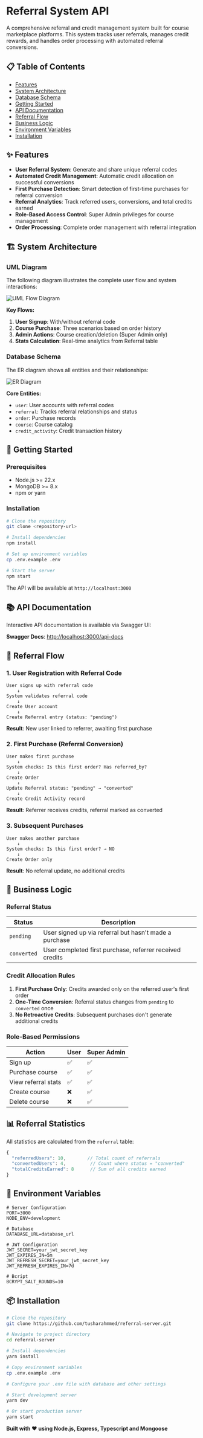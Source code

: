 # Referral System API

A comprehensive referral and credit management system built for course marketplace platforms. This system tracks user referrals, manages credit rewards, and handles order processing with automated referral conversions.

## 📋 Table of Contents

- [Features](#features)
- [System Architecture](#system-architecture)
- [Database Schema](#database-schema)
- [Getting Started](#getting-started)
- [API Documentation](#api-documentation)
- [Referral Flow](#referral-flow)
- [Business Logic](#business-logic)
- [Environment Variables](#environment-variables)
- [Installation](#installation)

## ✨ Features

- **User Referral System**: Generate and share unique referral codes
- **Automated Credit Management**: Automatic credit allocation on successful conversions
- **First Purchase Detection**: Smart detection of first-time purchases for referral conversion
- **Referral Analytics**: Track referred users, conversions, and total credits earned
- **Role-Based Access Control**: Super Admin privileges for course management
- **Order Processing**: Complete order management with referral integration

## 🏗️ System Architecture

### UML Diagram

The following diagram illustrates the complete user flow and system interactions:

![UML Flow Diagram](./uml-diagram.svg)

**Key Flows:**

1. **User Signup**: With/without referral code
2. **Course Purchase**: Three scenarios based on order history
3. **Admin Actions**: Course creation/deletion (Super Admin only)
4. **Stats Calculation**: Real-time analytics from Referral table

### Database Schema

The ER diagram shows all entities and their relationships:

![ER Diagram](./er-diagram.svg)

**Core Entities:**

- `user`: User accounts with referral codes
- `referral`: Tracks referral relationships and status
- `order`: Purchase records
- `course`: Course catalog
- `credit_activity`: Credit transaction history

## 🚀 Getting Started

### Prerequisites

- Node.js >= 22.x
- MongoDB >= 8.x
- npm or yarn

### Installation

```bash
# Clone the repository
git clone <repository-url>

# Install dependencies
npm install

# Set up environment variables
cp .env.example .env

# Start the server
npm start
```

The API will be available at `http://localhost:3000`

## 📚 API Documentation

Interactive API documentation is available via Swagger UI:

**Swagger Docs**: [http://localhost:3000/api-docs](http://localhost:3000/api-docs)

## 🔄 Referral Flow

### 1. User Registration with Referral Code

```
User signs up with referral code
    ↓
System validates referral code
    ↓
Create User account
    ↓
Create Referral entry (status: "pending")
```

**Result**: New user linked to referrer, awaiting first purchase

### 2. First Purchase (Referral Conversion)

```
User makes first purchase
    ↓
System checks: Is this first order? Has referred_by?
    ↓
Create Order
    ↓
Update Referral status: "pending" → "converted"
    ↓
Create Credit Activity record
```

**Result**: Referrer receives credits, referral marked as converted

### 3. Subsequent Purchases

```
User makes another purchase
    ↓
System checks: Is this first order? → NO
    ↓
Create Order only
```

**Result**: No referral update, no additional credits

## 💼 Business Logic

### Referral Status

| Status      | Description                                              |
| ----------- | -------------------------------------------------------- |
| `pending`   | User signed up via referral but hasn't made a purchase   |
| `converted` | User completed first purchase, referrer received credits |

### Credit Allocation Rules

1. **First Purchase Only**: Credits awarded only on the referred user's first order
2. **One-Time Conversion**: Referral status changes from `pending` to `converted` once
3. **No Retroactive Credits**: Subsequent purchases don't generate additional credits

### Role-Based Permissions

| Action              | User | Super Admin |
| ------------------- | ---- | ----------- |
| Sign up             | ✅   | ✅          |
| Purchase course     | ✅   | ✅          |
| View referral stats | ✅   | ✅          |
| Create course       | ❌   | ✅          |
| Delete course       | ❌   | ✅          |

## 📊 Referral Statistics

All statistics are calculated from the `referral` table:

```javascript
{
  "referredUsers": 10,        // Total count of referrals
  "convertedUsers": 4,         // Count where status = "converted"
  "totalCreditsEarned": 8      // Sum of all credits earned
}
```

## 🔐 Environment Variables

```env
# Server Configuration
PORT=3000
NODE_ENV=development

# Database
DATABASE_URL=database_url

# JWT Configuration
JWT_SECRET=your_jwt_secret_key
JWT_EXPIRES_IN=5m
JWT_REFRESH_SECRET=your_jwt_secret_key
JWT_REFRESH_EXPIRES_IN=7d

# Bcript
BCRYPT_SALT_ROUNDS=10

```

## 📦 Installation

```bash
# Clone the repository
git clone https://github.com/tusharahmmed/referral-server.git

# Navigate to project directory
cd referral-server

# Install dependencies
yarn install

# Copy environment variables
cp .env.example .env

# Configure your .env file with database and other settings

# Start development server
yarn dev

# Or start production server
yarn start
```

**Built with ❤️ using Node.js, Express, Typescript and Mongoose**
